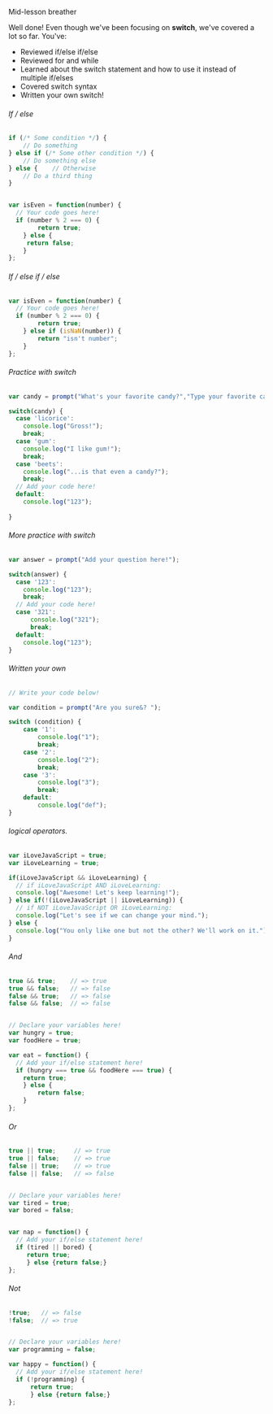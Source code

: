 Mid-lesson breather

Well done! Even though we've been focusing on **switch**, we've covered a lot so far. You've:


- Reviewed if/else if/else
- Reviewed for and while
- Learned about the switch statement and how to use it instead of multiple if/elses
- Covered switch syntax
- Written your own switch!




###### If / else

```javascript
if (/* Some condition */) {
    // Do something
} else if (/* Some other condition */) {
    // Do something else
} else {    // Otherwise
    // Do a third thing
}


var isEven = function(number) {
  // Your code goes here!
  if (number % 2 === 0) {
        return true;  
    } else {
     return false;    
    }
};
```

###### If / else if / else

```javascript
var isEven = function(number) {
  // Your code goes here!
  if (number % 2 === 0) {
        return true;  
    } else if (isNaN(number)) {
        return "isn't number";    
    }
};
```

###### Practice with switch

```javascript
var candy = prompt("What's your favorite candy?","Type your favorite candy here.");

switch(candy) {
  case 'licorice':
    console.log("Gross!");
    break;
  case 'gum':
    console.log("I like gum!");
    break;
  case 'beets':
    console.log("...is that even a candy?");
    break;
  // Add your code here!
  default:
    console.log("123");
  
}
```

###### More practice with switch

```javascript
var answer = prompt("Add your question here!");

switch(answer) {
  case '123':
    console.log("123");
    break;
  // Add your code here!
  case '321':
      console.log("321");
      break;
  default:
    console.log("123");
}
```

###### Written your own

```javascript
// Write your code below!

var condition = prompt("Are you sure&? ");

switch (condition) {
    case '1':
        console.log("1");
        break;
    case '2':
        console.log("2");
        break;
    case '3':
        console.log("3");
        break;
    default:
        console.log("def");
}
```

###### logical operators. 

```javascript
var iLoveJavaScript = true;
var iLoveLearning = true;

if(iLoveJavaScript && iLoveLearning) {
  // if iLoveJavaScript AND iLoveLearning:
  console.log("Awesome! Let's keep learning!");
} else if(!(iLoveJavaScript || iLoveLearning)) {
  // if NOT iLoveJavaScript OR iLoveLearning:
  console.log("Let's see if we can change your mind.");
} else {
  console.log("You only like one but not the other? We'll work on it.");
}
```

###### And

```javascript
true && true;    // => true
true && false;   // => false
false && true;   // => false
false && false;  // => false


// Declare your variables here!
var hungry = true;
var foodHere = true;

var eat = function() {
  // Add your if/else statement here!
  if (hungry === true && foodHere === true) {
    return true;  
    } else {
        return false;    
    }
};
```

###### Or

```javascript
true || true;     // => true
true || false;    // => true
false || true;    // => true
false || false;   // => false


// Declare your variables here!
var tired = true;
var bored = false;


var nap = function() {
  // Add your if/else statement here!
  if (tired || bored) {
     return true; 
     } else {return false;}
};
```

###### Not

```javascript
!true;   // => false
!false;  // => true


// Declare your variables here!
var programming = false;

var happy = function() {
  // Add your if/else statement here!
  if (!programming) {
      return true;
      } else {return false;}
};
```